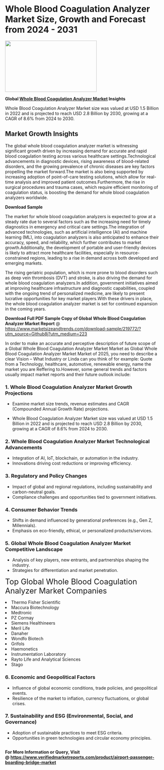 <H1>Whole Blood Coagulation Analyzer Market Size, Growth and Forecast from 2024 - 2031</H1><img class="aligncenter size-medium wp-image-584254" src="https://thirdeyenews.in/wp-content/uploads/2024/09/Global-Market-Research-300x168.jpeg" alt="" width="300" height="168" /><p><strong>Global&nbsp;<a href="https://www.marketsizeandtrends.com/download-sample/219772/?utm_source=Github8j?utm_medium=223">Whole Blood Coagulation Analyzer Market</a> Insights</strong></p><p>Whole Blood Coagulation Analyzer Market size was valued at USD 1.5 Billion in 2022 and is projected to reach USD 2.8 Billion by 2030, growing at a CAGR of 8.6% from 2024 to 2030.</p><p><h2>Market Growth Insights</h2> <p>The global whole blood coagulation analyzer market is witnessing significant growth driven by increasing demand for accurate and rapid blood coagulation testing across various healthcare settings.Technological advancements in diagnostic devices, rising awareness of blood-related disorders, and the growing prevalence of chronic diseases are key factors propelling the market forward.The market is also being supported by increasing adoption of point-of-care testing solutions, which allow for real-time analysis and improved patient outcomes.Furthermore, the rise in surgical procedures and trauma cases, which require efficient monitoring of coagulation status, is boosting the demand for whole blood coagulation analyzers worldwide.</p> <p><strong>Download Sample</strong></p> <p>The market for whole blood coagulation analyzers is expected to grow at a steady rate due to several factors such as the increasing need for timely diagnostics in emergency and critical care settings.The integration of advanced technologies, such as artificial intelligence (AI) and machine learning (ML), into coagulation analyzers is also anticipated to enhance their accuracy, speed, and reliability, which further contributes to market growth.Additionally, the development of portable and user-friendly devices is likely to attract more healthcare facilities, especially in resource-constrained regions, leading to a rise in demand across both developed and emerging markets.</p> <p>The rising geriatric population, which is more prone to blood disorders such as deep vein thrombosis (DVT) and stroke, is also driving the demand for whole blood coagulation analyzers.In addition, government initiatives aimed at improving healthcare infrastructure and diagnostic capabilities, coupled with the ongoing trend of personalized medicine, are likely to present lucrative opportunities for key market players.With these drivers in place, the whole blood coagulation analyzer market is set for continued expansion in the coming years.</p> <p><span class=""><strong>Download Full PDF Sample Copy of Global Whole Blood Coagulation Analyzer Market Report</strong> @ <a href="https://www.marketsizeandtrends.com/download-sample/219772/?utm_source=Github8j?utm_medium=223" target="_blank">https://www.marketsizeandtrends.com/download-sample/219772/?utm_source=Github8j?utm_medium=223</a></span></p><p>In order to make an accurate and perceptive description of future scope of a Global&nbsp;Whole Blood Coagulation Analyzer Market Market as Global&nbsp;Whole Blood Coagulation Analyzer Market Market of 2025, you need to describe a clear Vision &ndash; What Industry or Linda can you think of for example: Quote from a Technology, healthcare, automotive, renewable energy, name the market you are Reffering to.However, some general trends and factors usually impact market reports and their future outlook include:</p><h3>1.&nbsp;<strong>Whole Blood Coagulation Analyzer Market Growth Projections</strong></h3><ul><li>Examine market size trends, revenue estimates and CAGR (Compounded Annual Growth Rate) projections.</li><li><p>Whole Blood Coagulation Analyzer Market size was valued at USD 1.5 Billion in 2022 and is projected to reach USD 2.8 Billion by 2030, growing at a CAGR of 8.6% from 2024 to 2030.</p></li></ul><h3>2.&nbsp;<strong>Whole Blood Coagulation Analyzer Market Technological Advancements</strong></h3><ul><li>Integration of AI, IoT, blockchain, or automation in the industry.</li><li>Innovations driving cost reductions or improving efficiency.</li></ul><h3>3.&nbsp;<strong>Regulatory and Policy Changes</strong></h3><ul><li>Impact of global and regional regulations, including sustainability and carbon-neutral goals.</li><li>Compliance challenges and opportunities tied to government initiatives.</li></ul><h3>4.&nbsp;<strong>Consumer Behavior Trends</strong></h3><ul><li>Shifts in demand influenced by generational preferences (e.g., Gen Z, Millennials).</li><li>Emphasis on eco-friendly, ethical, or personalized products/services.</li></ul><h3>5.&nbsp;<strong>Global Whole Blood Coagulation Analyzer Market Competitive Landscape</strong></h3><ul><li>Analysis of key players, new entrants, and partnerships shaping the industry.</li><li>Strategies for differentiation and market penetration.</li></ul><p data-pm-slice="1 1 []"><span style="color: inherit; font-family: inherit; font-size: 25px;">Top Global Whole Blood Coagulation Analyzer Market Companies</span></p><div class="" data-test-id=""><p><li>Thermo Fisher Scientific</li><li> Maccura Biotechnology</li><li> Medtronic</li><li> PZ Cormay</li><li> Siemens Healthineers</li><li> Meril Life</li><li> Danaher</li><li> Wondfo Biotech</li><li> Grifols</li><li> Haemonetics</li><li> Instrumentation Laboratory</li><li> Rayto Life and Analytical Sciences</li><li> Stago</li></p></div><h3>6.&nbsp;<strong>Economic and Geopolitical Factors</strong></h3><ul><li>Influence of global economic conditions, trade policies, and geopolitical events.</li><li>Resilience of the market to inflation, currency fluctuations, or global crises.</li></ul><h3>7.&nbsp;<strong>Sustainability and ESG (Environmental, Social, and Governance)</strong></h3><ul><li>Adoption of sustainable practices to meet ESG criteria.</li><li>Opportunities in green technologies and circular economy principles.</li></ul><h2><strong style="font-size: 14px;">For More Information or Query, Visit @&nbsp;</strong><a style="background-color: #ffffff; font-size: 14px;" href="https://www.marketsizeandtrends.com/report/whole-blood-coagulation-analyzer-market/" target="_blank">https://www.verifiedmarketreports.com/product/airport-passenger-boarding-bridge-market</a></h2>